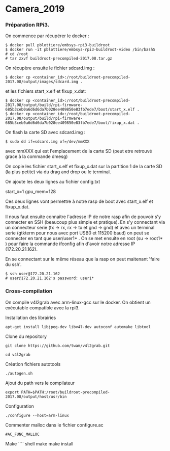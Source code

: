 # Camera_2019


### Préparation RPi3.

On commence par récupérer le docker :

````
$ docker pull pblottiere/embsys-rpi3-buildroot
$ docker run -it pblottiere/embsys-rpi3-buildroot-video /bin/bashS
# cd /root
# tar zxvf buildroot-precompiled-2017.08.tar.gz
````

On récupère ensuite le fichier sdcard.img :

```` shell
$ docker cp <container_id>:/root/buildroot-precompiled-2017.08/output/images/sdcard.img .
````

 et les fichiers start_x.elf et fixup_x.dat:

```` shell
$ docker cp <container_id>:/root/buildroot-precompiled-2017.08/output/build/rpi-firmware-685b3ceb0a6d6d6da7b028ee409850e83fb7ede7/boot/start_x.elf .
$ docker cp <container_id>:/root/buildroot-precompiled-2017.08/output/build/rpi-firmware-685b3ceb0a6d6d6da7b028ee409850e83fb7ede7/boot/fixup_x.dat .
````

On flash la carte SD avec sdcard.img : 

```` shell
$ sudo dd if=sdcard.img of=/dev/mmXXX
````

avec mmXXX qui est l'emplacement de la carte SD (peut etre retrouvé grace à la commande dmesg)

On copie les fichier start_x.elf et fixup_x.dat sur la partition 1 de la carte SD (la plus petite) via du drag and drop ou le terminal.

On ajoute les deux lignes au fichier config.txt

start_x=1
gpu_mem=128

Ces deux lignes vont permettre à notre rasp de boot avec start_x.elf et fixup_x.dat.



Il nous faut ensuite connaitre l'adresse IP de notre rasp afin de pouvoir s'y connecter en SSH (beaucoup plus simple et pratique). En s'y connectant via un connecteur serie (tx -> rx, rx -> tx et gnd -> gnd) et avec un terminal serie (gtkterm pour nous avec port USB0 et 115200 baud) on peut se connecter en tant que user/user1* .
On se met ensuite en root (su -> root1* ) pour faire la commande ifconfig afin d'avoir notre adresse IP (172.20.21.162).

En se connectant sur le même réseau que la rasp on peut maitenant 'faire du ssh'.


```` shell
$ ssh user@172.20.21.162
# user@172.20.21.162's password: user1*
 ````
 
 ### Cross-compilation
 
 On compile v4l2grab avec arm-linux-gcc sur le docker. On obtient un exécutable compatible avec la rpi3.
 
 Installation des librairies 
```` shell
apt-get install libjpeg-dev libv4l-dev autoconf automake libtool
 ````
 
 Clone du repository
 ```` shell
git clone https://github.com/twam/v4l2grab.git
 ````
  ```` shell
cd v4l2grab
 ````
 
 Création fichiers autotools
  ```` shell
./autogen.sh
 ````
 
 Ajout du path vers le compilateur
   ```` shell
export PATH=$PATH:/root/buildroot-precompiled-2017.08/output/host/usr/bin
 ````
 Configuration
   ```` shell
./configure --host=arm-linux
 ````
 Commenter malloc dans le fichier configure.ac
   ```` shell
#AC_FUNC_MALLOC
 ````
    
 Make
    ```` shell
make
make install
 
 
 
